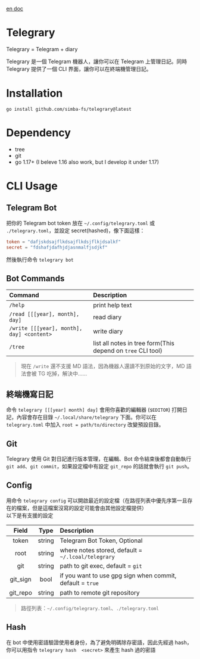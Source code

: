 [en doc](./README_en.md)

# Telegrary
Telegrary = Telegram + diary

Telegrary 是一個 Telegram 機器人，讓你可以在 Telegram 上管理日記。同時 Telegrary 提供了一個 CLI 界面，讓你可以在終端機管理日記。

# Installation
```
go install github.com/simba-fs/telegrary@latest
```

# Dependency
* tree
* git
* go 1.17+ (I beleve 1.16 also work, but I develop it under 1.17)

# CLI Usage
## Telegram Bot
把你的 Telegram bot token 放在 `~/.config/telegrary.toml` 或 `./telegrary.toml`，並設定 secret(hashed)，像下面這樣：

```toml
token = "dafjskdsajflkdsajflkdsjflkjdsalkf"
secret = "fdshafjdafhjdjasnmalfjsdjkf"
```

然後執行命令 `telegrary bot`

## Bot Commands
| Command                                   | Description                                                 |
| :---                                      | :---                                                        |
| `/help`                                   | print help text                                             |
| `/read [[[year], month], day]`            | read diary                                                  |
| `/write [[[year], month], day] <content>` | write diary                                                 |
| `/tree`                                   | list all notes in tree form(This depend on `tree` CLI tool) |

> 現在 `/write` 還不支援 MD 語法，因為機器人還讀不到原始的文字，MD 語法會被 TG 吃掉，解決中......

## 終端機寫日記
命令 `telegrary [[[year] month] day]` 會用你喜歡的編輯器 (`$EDITOR`) 打開日記，內容會存在目錄 `~/.local/share/telegrary` 下面。你可以在 `telegrary.toml` 中加入 `root = path/to/directory` 改變預設目錄。  

## Git
Telegrary 使用 Git 對日記進行版本管理，在編輯、Bot 命令結束後都會自動執行 `git add`、`git commit`，如果設定檔中有設定 `git_repo` 的話就會執行 `git push`。  

## Config
用命令 `telegrary config` 可以開啟最近的設定檔（在路徑列表中優先序第一且存在的檔案，但是這檔案沒寫的設定可能會由其他設定檔提供）  
以下是有支援的設定

| Field    | Type   | Description                                               |
| :---:    | :---:  | :---                                                      |
| token    | string | Telegram Bot Token, Optional                              |
| root     | string | where notes stored, default = `~/.lcoal/telegrary`        |
| git      | string | path to git exec, default = `git`                         |
| git_sign | bool   | if you want to use gpg sign when commit, default = `true` |
| git_repo | string | path to remote git repository                             |

> 路徑列表：`~/.config/telegrary.toml`、`./telegrary.toml`

## Hash
在 bot 中使用密語驗證使用者身份，為了避免明碼除存密語，因此先經過 hash，你可以用指令 `telegrary hash  <secret>` 來產生 hash 過的密語
